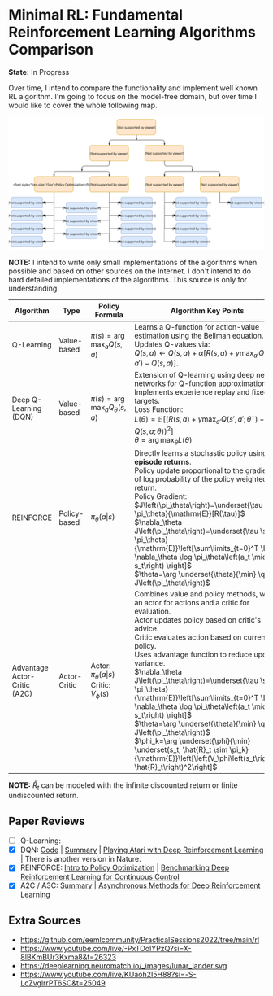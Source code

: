 # Minimal RL: Fundamental Reinforcement Learning Algorithms Comparison

**State:** In Progress

Over time, I intend to compare the functionality and implement well known RL algorithm. I'm going to focus on the model-free domain, but over time I would like to cover the whole following map.

![](./assets/rl_algorithms_9_15.svg)


**NOTE:** I intend to write only small implementations of the algorithms when possible and based on other sources on the Internet. I don't intend to do hard detailed implementations of the algorithms. This source is only for understanding.


| **Algorithm** | **Type** | **Policy Formula** | **Algorithm Key Points** | **Other Formulas** |
|---------------|----------|-----------------------------|---------------------------------------------------|--------------------|
| Q-Learning | Value-based | $\pi(s) = \arg\max_a Q(s, a)$ | Learns a Q-function for action-value estimation using the Bellman equation. <br> Updates Q-values via: <br> $Q(s, a) \leftarrow Q(s, a) + \alpha [R(s, a) + \gamma \max_{a'} Q(s', a') - Q(s, a)]$. | TD Error: $\delta = R(s, a) + \gamma \max_{a'} Q(s', a') - Q(s, a)$ |
| Deep Q-Learning (DQN) | Value-based | $\pi(s) = \arg\max_a Q_\theta(s, a)$ | Extension of Q-learning using deep neural networks for Q-function approximation. <br> Implements experience replay and fixed Q-targets. <br> Loss Function: <br> $L(\theta) = \mathbb{E} \left[ \left( R(s, a) + \gamma \max_{a'} Q(s', a'; \theta^-) - Q(s, a; \theta) \right)^2 \right]$ <br> $\theta = \arg\max_\theta L(\theta)$ | Loss Function: $L(\theta)$ |
| REINFORCE | Policy-based | $\pi_\theta(a\|s)$ | Directly learns a stochastic policy using **full episode returns**. <br> Policy update proportional to the gradient of log probability of the policy weighted by return. <br> Policy Gradient: <br> $J\left(\pi_\theta\right)=\underset{\tau \sim \pi_\theta}{\mathrm{E}}[R(\tau)]$ <br> $\nabla_\theta J\left(\pi_\theta\right)=\underset{\tau \sim \pi_\theta}{\mathrm{E}}\left[\sum\limits_{t=0}^T \Phi_t \nabla_\theta \log \pi_\theta\left(a_t \mid s_t\right) \right]$ <br> $\theta=\arg \underset{\theta}{\min} \quad J\left(\pi_\theta\right)$ | The weight $\Phi_t$ can be: <br> $\Phi_t = R(\tau)$ <br> $\Phi_t=\sum\limits_{t^{\prime}=t}^T R\left(s_{t^{\prime}}, a_{t^{\prime}}, s_{t^{\prime}+1}\right)$ <br> $\Phi_t=\sum\limits_{t^{\prime}=t}^T R\left(s_{t^{\prime}}, a_{t^{\prime}}, s_{t^{\prime}+1}\right)-b\left(s_t\right)$ <br> others: <br> $\Phi_t = Q^{\pi_\phi}(s_t,a_t)$ <br> $\Phi_t = A^{\pi_\phi}(s_t,a_t)$ |
| Advantage Actor-Critic (A2C) | Actor-Critic | Actor: $\pi_\theta(a\|s)$ <br> Critic: $V_\phi(s)$ | Combines value and policy methods, with an actor for actions and a critic for evaluation. <br> Actor updates policy based on critic's advice. <br> Critic evaluates action based on current policy. <br> Uses advantage function to reduce update variance. <br> $\nabla_\theta J\left(\pi_\theta\right)=\underset{\tau \sim \pi_\theta}{\mathrm{E}}\left[\sum\limits_{t=0}^T \Phi_t \nabla_\theta \log \pi_\theta\left(a_t \mid s_t\right) \right]$ <br> $\theta=\arg \underset{\theta}{\min} \quad J\left(\pi_\theta\right)$ <br> $\phi_k=\arg \underset{\phi}{\min} \underset{s_t, \hat{R}_t \sim \pi_k}{\mathrm{E}}\left[\left(V_\phi\left(s_t\right)-\hat{R}_t\right)^2\right]$ | $\Phi_t=\sum\limits_{t^{\prime}=t}^T R\left(s_{t^{\prime}}, a_{t^{\prime}}, s_{t^{\prime}+1}\right)-V_\phi\left(s_t\right)$ <br> can be seen as an estimate of the Advantage Function: <br> $A(s, a) = Q(s, a) - V(s)$ |

**NOTE:** $\hat{R}_t$ can be modeled with the infinite discounted return or finite undiscounted return.

## Paper Reviews

- [ ] Q-Learning: 
- [x] DQN: [Code](001_dqn.ipynb) | [Summary](notes/001_DQN.md) | [Playing Atari with Deep Reinforcement Learning](https://arxiv.org/abs/1312.5602) | There is another version in Nature.
- [x] REINFORCE: [Intro to Policy Optimization](https://spinningup.openai.com/en/latest/spinningup/rl_intro3.html) | [Benchmarking Deep Reinforcement Learning for Continuous Control](https://arxiv.org/abs/1604.06778)
- [x] A2C / A3C: [Summary](notes/002_A2C_A3C.md) | [Asynchronous Methods for Deep Reinforcement Learning](https://arxiv.org/abs/1602.01783)

## Extra Sources

- https://github.com/eemlcommunity/PracticalSessions2022/tree/main/rl
- https://www.youtube.com/live/-PxTOolYPzQ?si=X-8lBKmBUr3Kxma8&t=26323
- https://deeplearning.neuromatch.io/_images/lunar_lander.svg
- https://www.youtube.com/live/KUaoh2I5H88?si=-S-LcZvglrrPT6SC&t=25049
